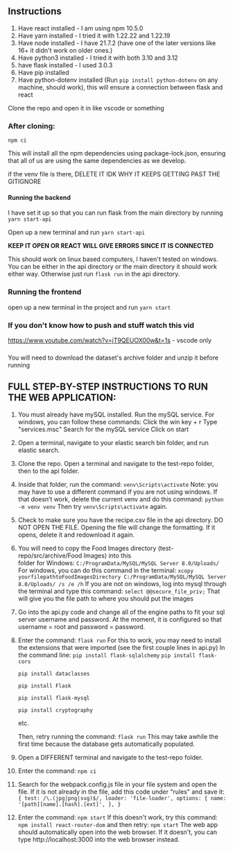 ## Instructions

1. Have react installed - I am using npm 10.5.0
2. Have yarn installed - I tried it with 1.22.22 and 1.22.19
3. Have node installed - I have 21.7.2 (have one of the later versions like 16+ it didn't work on older ones.)
4. Have python3 installed - I tried it with both 3.10 and 3.12
5. have flask installed - I used 3.0.3
6. Have pip installed
7. Have python-dotenv installed (Run `pip install python-dotenv` on any machine, should work), this will ensure a connection between flask and react

Clone the repo and open it in like vscode or something

### After cloning:

`npm ci`

This will install all the npm dependencies using package-lock.json, ensuring that all of us are using the same dependencies as we develop.

if the venv file is there, DELETE IT IDK WHY IT KEEPS GETTING PAST THE GITIGNORE

#### Running the backend
I have set it up so that you can run flask from the main directory by running `yarn start-api`

Open up a new terminal and run `yarn start-api`

**KEEP IT OPEN OR REACT WILL GIVE ERRORS SINCE IT IS CONNECTED**

This should work on linux based computers, I haven't tested on windows. You can be either in the api directory or the main directory it should work either way. Otherwise just run `flask run` in the api directory.

### Running the frontend
open up a new terminal in the project and run 
`yarn start`

### If you don't know how to push and stuff watch this vid
https://www.youtube.com/watch?v=jT9QEUOX00w&t=1s - vscode only

###
You will need to download the dataset's archive folder and unzip it before running





## FULL STEP-BY-STEP INSTRUCTIONS TO RUN THE WEB APPLICATION:
1. You must already have mySQL installed. Run the mySQL service.
    For windows, you can follow these commands:
        Click the win key + r
        Type "services.msc"
        Search for the mySQL service
        Click on start
2. Open a terminal, navigate to your elastic search bin folder, and run elastic search. 
3. Clone the repo. Open a terminal and navigate to the test-repo folder, then to the api folder.
4. Inside that folder, run the command: `venv\Scripts\activate`
    Note: you may have to use a different command if you are not using windows. 
    If that doesn’t work, delete the current venv and do this command: `python -m venv venv`
    Then try `venv\Scripts\activate` again.
5. Check to make sure you have the recipe.csv file in the api directory. DO NOT OPEN THE 
    FILE. Opening the file will change the formatting. If it opens, delete it and redownload it again. 
6. You will need to copy the Food Images directory (test-repo/src/archive/Food Images) into this  
    folder for Windows: `C:/ProgramData/MySQL/MySQL Server 8.0/Uploads/`
    For windows, you can do this command in the terminal:
   `xcopy yourfilepathtoFoodImagesDirectory C:/ProgramData/MySQL/MySQL Server 8.0/Uploads/ /s /e /h`
    If you are not on windows, log into mysql through the terminal and type this command:
   `select @@secure_file_priv;`
    That will give you the file path to where you should put the images
8. Go into the api.py code and change all of the engine paths to fit your sql server username 
    and password. At the moment, it is configured so that username = root and password =
    password.
9. Enter the command: `flask run`
    For this to work, you may need to install the extensions that
    were imported (see the first couple lines in api.py)
    In the command line: `pip install flask-sqlalchemy`
    `pip install flask-cors`
   
    `pip install dataclasses`
   
    `pip install Flask`
   
    `pip install flask-mysql`
   
    `pip install cryptography`
   
    etc.
   
    Then, retry running the command: `flask run`
    This may take awhile the first time because the database gets automatically populated.
11. Open a DIFFERENT terminal and navigate to the test-repo folder.
12. Enter the command: `npm ci`
13. Search for the webpack.config.js file in your file system and open the file. If it is not already 
    in the file, add this code under "rules" and save it:
`{
     test: /\.(jpg|png|svg)$/,
     loader: 'file-loader',
     options: {
     name: '[path][name].[hash].[ext]',
     },
}`

15. Enter the command: `npm start`
    If this doesn't work, try this command: `npm install react-router-dom`
    and then retry: `npm start`
    The web app should automatically open into the web browser.
    If it doesn't, you can type http://localhost:3000 into the web browser instead.

